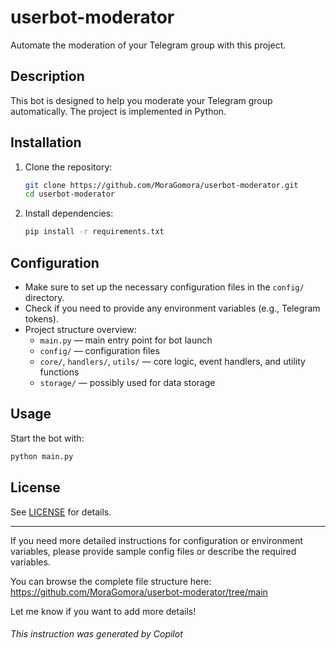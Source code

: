 # userbot-moderator

Automate the moderation of your Telegram group with this project.

## Description

This bot is designed to help you moderate your Telegram group automatically. The project is implemented in Python.

## Installation

1. Clone the repository:
   ```sh
   git clone https://github.com/MoraGomora/userbot-moderator.git
   cd userbot-moderator
   ```

2. Install dependencies:
   ```sh
   pip install -r requirements.txt
   ```

## Configuration

- Make sure to set up the necessary configuration files in the `config/` directory.
- Check if you need to provide any environment variables (e.g., Telegram tokens).
- Project structure overview:
  - `main.py` — main entry point for bot launch
  - `config/` — configuration files
  - `core/`, `handlers/`, `utils/` — core logic, event handlers, and utility functions
  - `storage/` — possibly used for data storage

## Usage

Start the bot with:
```sh
python main.py
```

## License

See [LICENSE](LICENSE) for details.

---

If you need more detailed instructions for configuration or environment variables, please provide sample config files or describe the required variables.

You can browse the complete file structure here:  
https://github.com/MoraGomora/userbot-moderator/tree/main

Let me know if you want to add more details!

###### This instruction was generated by Copilot
